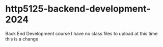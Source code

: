 # http5125-backend-development-2024
Back End Development course
I have no class files to upload at this time
this is a change
